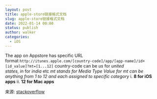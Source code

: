 ```yaml
---
layout: post
title: apple-store链接格式文档
slug: apple-store链接格式文档
date: 2022-01-14 00:00
status: publish
author: walker
categories: 
  - iOS
---
```


The app on Appstore has specific URL format `http://itunes.apple.com/[country-code]/app/[app-name]/id+[id_value]?mt=[1...12]`
country-code can be *us* for *united states*, *in* for *india* etc
*mt stands for Media Type*
*Value for mt can be anything from 1 to 12 and each assigned to specific category*
i. **8 for iOS apps**
ii. **12 for Mac apps**

来源: [stackoverflow](http://stackoverflow.com/questions/1781427/what-is-mt-8-in-itunes-links-for-the-appstore)
